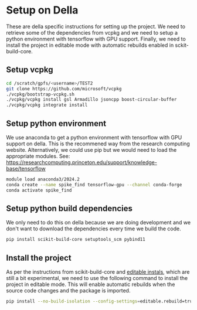 # Setup on Della

These are della specific instructions for setting up the project. We need to retrieve
some of the dependencies from vcpkg and we need to setup a python environment with
tensorflow with GPU support. Finally, we need to install the project in editable mode
with automatic rebuilds enabled in sckit-build-core.

## Setup vcpkg
```bash
cd /scratch/gpfs/<username>/TEST2
git clone https://github.com/microsoft/vcpkg
./vcpkg/bootstrap-vcpkg.sh
./vcpkg/vcpkg install gsl Armadillo jsoncpp boost-circular-buffer
./vcpkg/vcpkg integrate install
```

## Setup python environment

We use anaconda to get a python environment with tensorflow with GPU support on della. 
This is the recommened way from the research computing website. Alternatively, we could
use pip but we would need to load the appropriate modules. See: 
https://researchcomputing.princeton.edu/support/knowledge-base/tensorflow

```bash
module load anaconda3/2024.2
conda create --name spike_find tensorflow-gpu --channel conda-forge
conda activate spike_find
```

## Setup python build dependencies 

We only need to do this on della because we are doing development and we don't want to 
download the dependencies every time we build the code.

```bash
pip install scikit-build-core setuptools_scm pybind11
```

## Install the project

As per the instructions from scikit-build-core and [editable instals](https://scikit-build-core.readthedocs.io/en/latest/configuration.html#editable-installs), which are still a bit experimental, we need to use the following command to install the project in editable mode. This will enable automatic rebuilds when the source code changes and the package is imported.

```bash
pip install --no-build-isolation --config-settings=editable.rebuild=true -Cbuild-dir=build -ve.[dev]
```

